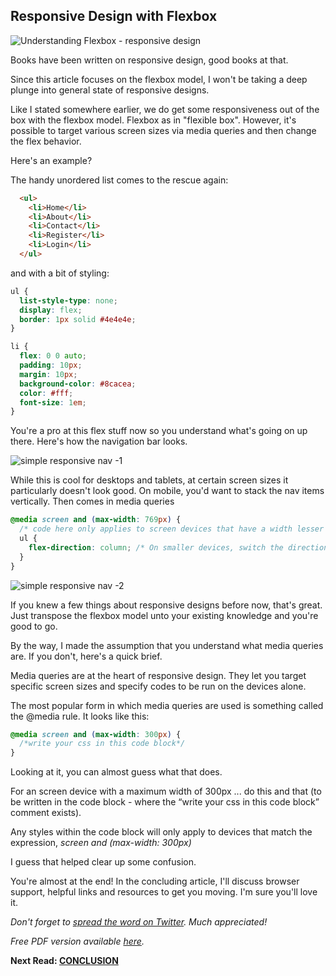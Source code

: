 ## Responsive Design with Flexbox

![Understanding Flexbox - responsive design](http://i.imgur.com/kCh7pgs.jpg)

Books have been written on responsive design, good books at that.

Since this article focuses on the flexbox model, I won't be taking a deep plunge into general state of responsive designs.

Like I stated somewhere earlier, we do get some responsiveness out of the box with the flexbox model. Flexbox as in "flexible box". However, it's possible to target various screen sizes via media queries and then change the flex behavior.

Here's an example?

The handy unordered list comes to the rescue again:

```html
  <ul>
    <li>Home</li>
    <li>About</li>
    <li>Contact</li>
    <li>Register</li>
    <li>Login</li>
  </ul>
```

and with a bit of styling:

```css
ul {
  list-style-type: none;
  display: flex;
  border: 1px solid #4e4e4e;
}

li {
  flex: 0 0 auto;
  padding: 10px;
  margin: 10px;
  background-color: #8cacea;
  color: #fff;
  font-size: 1em;
}
```

You're a pro at this flex stuff now so you understand what's going on up there. Here's how the navigation bar looks.

![simple responsive nav -1](http://i.imgur.com/YkbsyGt.png)

While this is cool for desktops and tablets, at certain screen sizes it particularly doesn't look good. On mobile, you'd want to stack the nav items vertically. Then comes in media queries

```css
@media screen and (max-width: 769px) {
  /* code here only applies to screen devices that have a width lesser than 769px*/
  ul {
    flex-direction: column; /* On smaller devices, switch the direction*/
  }
}
```

![simple responsive nav -2](http://i.imgur.com/GJQZXDW.png)

If you knew a few things about responsive designs before now, that's great. Just transpose the flexbox model unto your existing knowledge and you're good to go.

By the way, I made the assumption that you understand what media queries are. If you don't, here's a quick brief.

Media queries are at the heart of responsive design. They let you target specific screen sizes and specify codes to be run on the devices alone.

The most popular form in which media queries are used is something called the @media rule. It looks like this:

```css
@media screen and (max-width: 300px) {
  /*write your css in this code block*/
}
```

Looking at it, you can almost guess what that does.

For an screen device with a maximum width of 300px ... do this and that (to be written in the code block - where the “write your css in this code block” comment exists).

Any styles within the code block will only apply to devices that match the expression, _screen and (max-width: 300px)_

I guess that helped clear up some confusion.

You're almost at the end! In the concluding article, I'll discuss browser support, helpful links and resources to get you moving. I'm sure you'll love it.

_Don't forget to [spread the word on Twitter](http://ctt.ec/wZ5U9). Much appreciated!_

_Free PDF version available [here](bit.ly/und_f)._

**Next Read: [CONCLUSION](https://github.com/ohansemmanuel/Understanding-Flexbox/blob/master/10.%20Conclusion/readme.md)**
